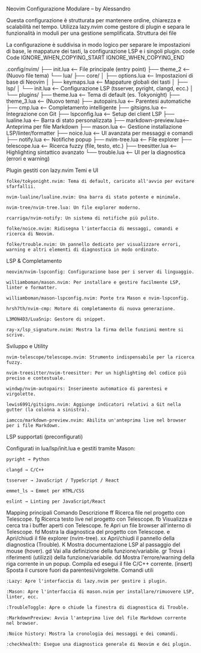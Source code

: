 Neovim Configurazione Modulare – by Alessandro

Questa configurazione è strutturata per mantenere ordine, chiarezza e scalabilità nel tempo.
Utilizza lazy.nvim come gestore di plugin e separa le funzionalità in moduli per una gestione semplificata.
Struttura dei file

La configurazione è suddivisa in modo logico per separare le impostazioni di base, le mappature dei tasti, la configurazione LSP e i singoli plugin.
code Code
IGNORE_WHEN_COPYING_START
IGNORE_WHEN_COPYING_END

    
.config/nvim/
├── init.lua                   <-- File principale (entry point)
├── theme_2                      <-- (Nuovo file tema)
└── lua/
    ├── core/
    │   ├── options.lua        <-- Impostazioni di base di Neovim
    │   ├── keymaps.lua        <-- Mappature globali dei tasti
    │
    ├── lsp/
    │   └── init.lua           <-- Configurazione LSP (tsserver, pyright, clangd, ecc.)
    │
    └── plugins/
        ├── theme.lua          <-- Tema di default (es. Tokyonight)
        ├── theme_3.lua        <-- (Nuovo tema)
        ├── autopairs.lua      <-- Parentesi automatiche
        ├── cmp.lua            <-- Completamento intelligente
        ├── gitsigns.lua       <-- Integrazione con Git
        ├── lspconfig.lua      <-- Setup dei client LSP
        ├── lualine.lua        <-- Barra di stato personalizzata
        ├── markdown-preview.lua<-- Anteprima per file Markdown
        ├── mason.lua          <-- Gestione installazione LSP/linter/formatter
        ├── noice.lua          <-- UI avanzata per messaggi e comandi
        ├── notify.lua         <-- Notifiche popup
        ├── nvim-tree.lua      <-- File explorer
        ├── telescope.lua      <-- Ricerca fuzzy (file, testo, etc.)
        ├── treesitter.lua     <-- Highlighting sintattico avanzato
        └── trouble.lua        <-- UI per la diagnostica (errori e warning)

  

Plugin gestiti con lazy.nvim
Temi e UI

    folke/tokyonight.nvim: Tema di default, caricato all'avvio per evitare sfarfallii.

    nvim-lualine/lualine.nvim: Una barra di stato potente e minimale.

    nvim-tree/nvim-tree.lua: Un file explorer moderno.

    rcarriga/nvim-notify: Un sistema di notifiche più pulito.

    folke/noice.nvim: Ridisegna l'interfaccia di messaggi, comandi e ricerca di Neovim.

    folke/trouble.nvim: Un pannello dedicato per visualizzare errori, warning e altri elementi di diagnostica in modo ordinato.

LSP & Completamento

    neovim/nvim-lspconfig: Configurazione base per i server di linguaggio.

    williamboman/mason.nvim: Per installare e gestire facilmente LSP, linter e formatter.

    williamboman/mason-lspconfig.nvim: Ponte tra Mason e nvim-lspconfig.

    hrsh7th/nvim-cmp: Motore di completamento di nuova generazione.

    L3MON4D3/LuaSnip: Gestore di snippet.

    ray-x/lsp_signature.nvim: Mostra la firma delle funzioni mentre si scrive.

Sviluppo e Utility

    nvim-telescope/telescope.nvim: Strumento indispensabile per la ricerca fuzzy.

    nvim-treesitter/nvim-treesitter: Per un highlighting del codice più preciso e contestuale.

    windwp/nvim-autopairs: Inserimento automatico di parentesi e virgolette.

    lewis6991/gitsigns.nvim: Aggiunge indicatori relativi a Git nella gutter (la colonna a sinistra).

    iamcco/markdown-preview.nvim: Abilita un'anteprima live nel browser per i file Markdown.

LSP supportati (preconfigurati)

Configurati in lua/lsp/init.lua e gestiti tramite Mason:

    pyright → Python

    clangd → C/C++

    tsserver → JavaScript / TypeScript / React

    emmet_ls → Emmet per HTML/CSS

    eslint → Linting per JavaScript/React

Mapping principali
Comando	Descrizione
<leader>ff	Ricerca file nel progetto con Telescope.
<leader>fg	Ricerca testo live nel progetto con Telescope.
<leader>fb	Visualizza e cerca tra i buffer aperti con Telescope.
<leader>fe	Apri un file browser all'interno di Telescope.
<leader>fd	Mostra la diagnostica del progetto con Telescope.
<leader>e	Apri/chiudi il file explorer (nvim-tree).
<leader>xx	Apri/chiudi il pannello della diagnostica (Trouble).
K	Mostra documentazione LSP al passaggio del mouse (hover).
gd	Vai alla definizione della funzione/variabile.
gr	Trova i riferimenti (utilizzi) della funzione/variabile.
<leader>dd	Mostra l'errore/warning della riga corrente in un popup.
<F5>	Compila ed esegui il file C/C++ corrente.
<C-l> (insert)	Sposta il cursore fuori da parentesi/virgolette.
Comandi utili

    :Lazy: Apre l'interfaccia di lazy.nvim per gestire i plugin.

    :Mason: Apre l'interfaccia di mason.nvim per installare/rimuovere LSP, linter, ecc.

    :TroubleToggle: Apre o chiude la finestra di diagnostica di Trouble.

    :MarkdownPreview: Avvia l'anteprima live del file Markdown corrente nel browser.

    :Noice history: Mostra la cronologia dei messaggi e dei comandi.

    :checkhealth: Esegue una diagnostica generale di Neovim e dei plugin.
